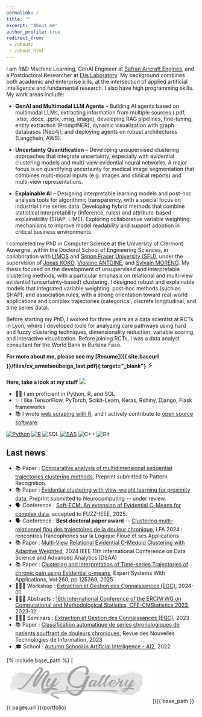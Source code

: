 ```yaml
---
permalink: /
title: ""
excerpt: "About me"
author_profile: true
redirect_from:
 - /about/
 - /about.html
---
```


I am R&D Machine Learning, GenAI Engineer at [Safran Aircraft Engines](https://www.safran-group.com/companies/safran-aircraft-engines), and a Postdoctoral Researcher at [Etis Laboratory](https://www.etis-lab.fr/). My background combines both academic and enterprise kills, at the intersection of applied artificial intelligence and fundamental research. I also have high programming skills. My work areas include:

- **GenAI and Multimodal LLM Agents** – Building AI agents based on multimodal LLMs, extracting information from multiple sources (.pdf, .xlsx, .docx, .pptx, .msg, image), developing RAG pipelines, fine-tuning, entity extraction (PromptNER), dynamic visualization with graph databases (Neo4j), and deploying agents on robust architectures (Langchain, AWS).

- **Uncertainty Quantification** – Developing unsupervised clustering approaches that integrate uncertainty, especially with evidential clustering models and multi-view evidential neural networks. A major focus is on quantifying uncertainty for medical image segmentation that combines multi-modal inputs (e.g. images and clinical reports) and multi-view representations.

- **Explainable AI** – Designing interpretable learning models and post-hoc analysis tools for algorithmic transparency, with a special focus on industrial time series data. Developing hybrid methods that combine statistical interpretability (inference, rules) and attribute-based explainability (SHAP, LIME). Exploring collaborative variable weighting mechanisms to improve model readability and support adoption in critical business environments.

I completed my PhD in Computer Science at the University of Clermont Auvergne, within the Doctoral School of Engineering Sciences, in collaboration with [LIMOS](https://limos.fr/) and [Simon Fraser University (SFU)](https://www.sfu.ca/), under the supervision of [Jonas KOKO](https://perso.isima.fr/~jokoko/), [Violaine ANTOINE](https://perso.isima.fr/~viantoin/), and [Sylvain MORENO](https://www.sfu.ca/siat/people/research-faculty/sylvain-moreno.html). My thesis focused on the development of unsupervised and interpretable clustering methods, with a particular emphasis on relational and multi-view evidential (uncertainty-based) clustering. I designed robust and explainable models that integrated variable weighting, post-hoc methods (such as SHAP), and association rules, with a strong orientation toward real-world applications and complex trajectories (categorical, discrete longitudinal, and time series data).

Before starting my PhD, I worked for three years as a data scientist at RCTs in Lyon, where I developed tools for analyzing care pathways using hard and fuzzy clustering techniques, dimensionality reduction, variable scoring, and interactive visualization. Before joining RCTs, I was a data analyst consultant for the World Bank in Burkina Faso.


**For more about me, please see my [Resume]({{ site.baseurl }}/files/cv_armelsoubeiga_last.pdf){:target="_blank"}** <span style="font-size:1.5em;">⚡</span>


**Here, take a look at my stuff**  <img src="https://raw.githubusercontent.com/aemmadi/aemmadi/master/wave.gif" width="20px">

- 👨‍💻 I am proficient in Python, R, and SQL
- ✨ I like TensorFlow, PyTorch, Scikit-Learn, Keras, Rshiny, Django, Flask frameworks
- 📚 I wrote [web scraping with R](https://www.amazon.fr/dp/B0B6XGTXKP), and I actively contribute to [open source software](https://armelsoubeiga.github.io/talks/).

[![Python](https://img.shields.io/badge/-programming-black?style=flat-square&logo=python&link=https://github.com/armelsoubeiga)](https://github.com/armelsoubeiga)
[![R](https://img.shields.io/badge/-programming-black?style=flat-square&logo=r&link=https://github.com/armelsoubeiga)](https://github.com/armelsoubeiga)
![SQL](https://img.shields.io/badge/SQL-programming-black?style=flat-square&logo=sql)
[![SAS](https://img.shields.io/badge/SAS-programming-black)](https://github.com/armelsoubeiga)
![C++](https://img.shields.io/badge/-C++-00599C?style=flat-square&logo=c)
![Git](https://img.shields.io/badge/-Git-black?style=flat-square&logo=git)



**Last news**
------
- 📚 Paper : [Comparative analysis of multidimensional sequential trajectories clustering methods](), Preprint submitted to Pattern Recognition.
- 📚 Paper : [Evidential clustering with view-weight learning for proximity data](), Preprint submitted to Neurocomputing -- under review.
- 🗣️ Conference : [Soft-ECM: An extension of Evidential C-Means for complex data](), accepted to FUZZ-IEEE, 2025.
- 🗣️ Conference : **Best doctoral paper award** -- [Clustering multi-relationnel flou des trajectoires de la douleur chronique](https://armelsoubeiga.github.io/publications/2024-11-07-lfa2024), LFA 2024 : rencontres francophones sur la Logique Floue et ses Applications
- 📚 Paper : [Multi-View Relational Evidential C-Medoid Clustering with Adaptive Weighted](https://armelsoubeiga.github.io/publications/2024-10-06-Multi-View-Relational-Evidential-C-Medoid-Clustering-with-Adaptive-Weighted), 2024 IEEE 11th International Conference on Data Science and Advanced Analytics (DSAA)
- 📚 Paper : [Clustering and Interpretation of Time-series Trajectories of chronic pain using Evidential c-means](https://armelsoubeiga.github.io/publications/2024-09-20-Clustering-and-Interpretation-of-Time-series-rajectories-journalversion), Expert Systems With Applications, Vol 260, pp 125369, 2025
- 👨🏾‍🏫 Workshop : [ Extraction et Gestion des Connaissances (EGC)](https://iutdijon.u-bourgogne.fr/egc2024/), 2024-01
- 👨🏾‍🏫 Abstracts : [ 16th International Conference of the ERCIM WG on Computational and Methodological Statistics, CFE-CMStatistics 2023](https://www.cmstatistics.org/CMStatistics2023/docs/BoA.pdf?20231128014621), 2023-12
- 👨🏾‍🏫 Seminars : [ Extraction et Gestion des Connaissances (EGC)](https://egc2023.sciencesconf.org/), 2023
- 📚 Paper : [Classification automatique de series chronologiques de patients souffrant de douleurs chroniques](https://armelsoubeiga.github.io/publications/2023-01-16-Clustering-ecm-chronic-pain), Revue des Nouvelles Technologies de Information, 2023
- 🎓 School : [Autumn School in Artificial Intelligence - AI2](http://ia2.gdria.fr/autumn-school-in-artificial-intelligence/), 2022


{% include base_path %}
[![](images/porfolio/mygal.PNG)]({{ base_path }}{{ pages.url }}/portfolio)
